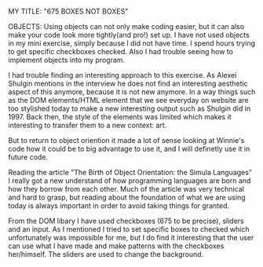 MY TITLE: "675 BOXES NOT BOXES" 

OBJECTS: Using objects can not only make coding easier, but it can also make your code look more tightly(and pro!) set up. I have not used objects in my mini exercise, simply because I did not have time. I spend hours trying to get specific checkboxes checked. Also I had trouble seeing how to implement objects into my program. 

I had trouble finding an interesting approach to this exercise. As Alexei Shulgin mentions in the interview he does not find an interesting aesthetic aspect of this anymore, because it is not new anymore. 
In a way things such as the DOM elements/HTML element that we see everyday on website are too stylished today to make a new interesting output such as Shulgin did in 1997. Back then, the style of the elements was limited which makes it interesting to transfer them to a new context: art. 

But to return to object oriention it made a lot of sense looking at Winnie's code how it could be to big advantage to use it, and I will definetly use it in future code. 

Reading the article "The Birth of Object Orientation: the Simula Languages" I really got a new understand of how programming languages are born and how they borrow from each other. Much of the article was very technical and hard to grasp, but reading about the foundation of what we are using today is always important in order to avoid taking things for granted. 

From the DOM libary I have used checkboxes (675 to be precise), sliders and an input. As I mentioned I tried to set specific boxes to checked which unfortunately was impossible for me, but I do find it interesting that the user can use what I have made and make patterns with the checkboxes her/himself. The sliders are used to change the background. 
